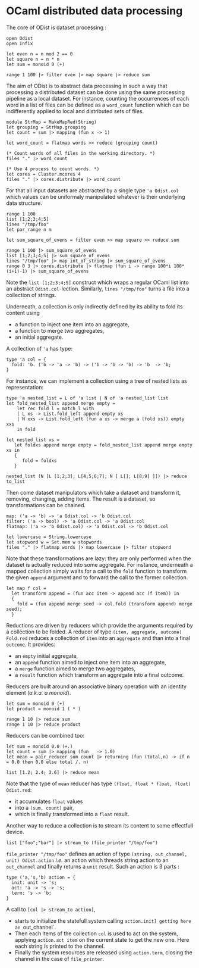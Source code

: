 OCaml distributed data processing
=================================

The core of ODist is dataset processing :

    open Odist
    open Infix

    let even n = n mod 2 == 0
    let square n = n * n
    let sum = monoid 0 (+)

    range 1 100 |> filter even |> map square |> reduce sum

The aim of ODist is to abstract data processing in such a way
that processing a distributed dataset can be done
using the same processing pipeline as a local dataset.
For instance, counting the occurrences of each word in a list of files
can be defined as a `word_count` function which can be indifferently applied 
to local and distributed sets of files.

    module StrMap = MakeMapRed(String)
    let grouping = StrMap.grouping
    let count = sum |> mapping (fun x -> 1)
    
    let word_count = flatmap words >> reduce (grouping count)

    (* Count words of all files in the working directory. *)
    files "." |> word_count

    (* Use 4 process to count words. *)
    let cores = Cluster.mcores 4
    files "." |> cores.distribute |> word_count

For that all input datasets are abstracted by a single type `'a Odist.col`
which values can be uniformaly manipulated
whatever is their underlying data structure.

    range 1 100
    list [1;2;3;4;5]
    lines "/tmp/foo"
    let par_range n m

    let sum_square_of_evens = filter even >> map square >> reduce sum

    range 1 100 |> sum_square_of_evens
    list [1;2;3;4;5] |> sum_square_of_evens
    lines "/tmp/foo" |> map int_of_string |> sum_square_of_evens
    range 0 3 |> cores.distribute |> flatmap (fun i -> range 100*i 100*(i+1)-1) |> sum_square_of_evens


Note the `list [1;2;3;4;5]` construct which wraps a regular OCaml list into an abstract `Odist.col`-lection.
Similarly, `lines "/tmp/foo"` turns a file into a collection of strings.

Underneath, a collection is only indirectly defined by its ability to fold its content using
- a function to inject one item into an aggregate,
- a function to merge two aggregates,
- an initial aggregate.

A collection of `'a` has type:
     
    type 'a col = {
      fold: 'b. ('b -> 'a -> 'b) -> ('b -> 'b -> 'b) -> 'b  -> 'b;
    }

For instance, we can implement a collection using a tree of nested lists as representation:

    type 'a nested_list = L of 'a list | N of 'a nested_list list
    let fold_nested_list append merge empty =
        let rec fold l = match l with
        | L xs -> List.fold_left append empty xs
        | N xxs -> List.fold_left (fun a xs -> merge a (fold xs)) empty xxs
        in fold

    let nested_list xs =
       let foldxs append merge empty = fold_nested_list append merge empty xs in
       {
          fold = foldxs
       }

    nested_list (N [L [1;2;3]; L[4;5;6;7]; N [ L[]; L[8;9] ]]) |> reduce to_list

Then come dataset manipulators which take a dataset and transform it, removing, changing, adding items.
The result is a dataset, so transformations can be chained.

    map: ('a -> 'b) -> 'a Odist.col -> 'b Odist.col
    filter: ('a -> bool) -> 'a Odist.col -> 'a Odist.col
    flatmap: ('a -> 'b Odist.col) -> 'a Odist.col -> 'b Odist.col
    
    let lowercase = String.lowercase
    let stopword w = Set.mem w stopwords
    files "." |> flatmap words |> map lowercase |> filter stopword

Note that these transformations are lazy: they are only performed when the dataset is actually reduced into some aggregate. For instance, underneath a mapped collection simply waits for a call to the `fold` function to transform the given `append` argument and to forward the call to the former collection.

    let map f col =
      let transform append = (fun acc item -> append acc (f item)) in
      {
        fold = (fun append merge seed -> col.fold (transform append) merge seed);
      }


Reductions are driven by reducers which provide the arguments required by a collection to be folded.
A reducer of type `(item, aggregate, outcome) Fold.red` reduces a collection of `item` into an `aggregate` and than into a final `outcome`. It provides:
- an `empty` initial aggregate,
- an `append` function aimed to inject one item into an aggregate,
- a `merge` function aimed to merge two aggregates,
- a `result` function which transform an aggregate into a final outcome.

Reducers are built around an associative binary operation with an identity element (*a.k.a. a monoid*).

    let sum = monoid 0 (+)
    let product = monoid 1 ( * )

    range 1 10 |> reduce sum
    range 1 10 |> reduce product

Reducers can be combined too:

    let sum = monoid 0.0 (+.)
    let count = sum |> mapping (fun _ -> 1.0)
    let mean = pair_reducer sum count |> returning (fun (total,n) -> if n = 0.0 then 0.0 else total /. n)

    list [1.2; 2.4; 3.6] |> reduce mean

Note that the type of `mean` reducer has type `(float, float * float, float) Odist.red`:
- it accumulates `float` values
- into a `(sum, count)` pair,
- which is finally transformed into a `float` result.

Another way to reduce a collection is to stream its content to some effectfull device.

    list ["foo";"bar"] |> stream_to (file_printer "/tmp/foo")

`file_printer "/tmp/foo"` defines an action of type `(string, out_channel, unit) Odist.action` *i.e.* an action
which threads string action to an `out_channel` and finally returns a `unit` result. Such an action is 3 parts :

    type ('a,'s,'b) action = {
      init: unit -> 's;
      act: 'a -> 's -> 's;
      term: 's -> 'b;
    }

A call to `[col |> stream_to action]`, 
- starts to initialize the statefull system calling `action.init] getting here an `out_channel`.
- Then each items of the collection `col` is used to act on the system,
  applying `action.act item` on the current state to get the new one.
  Here each string is printed to the channel.
- Finally the system resources are released using `action.term`,
  closing the channel in the case of `file_printer`.
    


